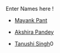 Enter Names here !
- [Mayank Pant](https://github.com/obiwan04kanobi)

- [Akshira Pandey](https://github.com/AkshiraP)

- [Tanushi Singh](https://github.com/Tanushisingh)0

